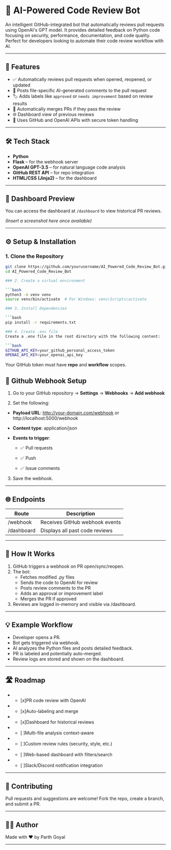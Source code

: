 # 🤖 AI-Powered Code Review Bot

An intelligent GitHub-integrated bot that automatically reviews pull requests using OpenAI's GPT model. It provides detailed feedback on Python code focusing on security, performance, documentation, and code quality. Perfect for developers looking to automate their code review workflow with AI.

---

## 🚀 Features

- ✅ Automatically reviews pull requests when opened, reopened, or updated
- 💬 Posts file-specific AI-generated comments to the pull request
- 🏷️ Adds labels like `approved` or `needs improvement` based on review results
- 🔀 Automatically merges PRs if they pass the review
- 🌐 Dashboard view of previous reviews
- 🔐 Uses GitHub and OpenAI APIs with secure token handling

---

## 🛠️ Tech Stack

- **Python**
- **Flask** – for the webhook server
- **OpenAI GPT-3.5** – for natural language code analysis
- **GitHub REST API** – for repo integration
- **HTML/CSS (Jinja2)** – for the dashboard

---

## 📸 Dashboard Preview

You can access the dashboard at `/dashboard` to view historical PR reviews.

*(Insert a screenshot here once available)*

---

## ⚙️ Setup & Installation

### 1. Clone the Repository

```bash
git clone https://github.com/yourusername/AI_Powered_Code_Review_Bot.git
cd AI_Powered_Code_Review_Bot

### 2. Create a virtual environment

```bash
python3 -m venv venv
source venv/bin/activate  # For Windows: venv\Scripts\activate

### 3. Install Dependencies

```bash
pip install -r requirements.txt

### 4. Create .env file
Create a .env file in the root directory with the following content:

```bash
GITHUB_API_KEY=your_github_personal_access_token
OPENAI_API_KEY=your_openai_api_key
```
Your GitHub token must have **repo** and **workflow** scopes.

## 🔗 Github Webhook Setup

1. Go to your GitHub repository → **Settings** → **Webhooks** → **Add webhook**

2. Set the following:

* **Payload URL**: http://your-domain.com/webhook or http://localhost:5000/webhook

* **Content type**: application/json

* **Events to trigger**:

    * ✅ Pull requests

    * ✅ Push

    * ✅ Issue comments

3. Save the webhook.

---

## 🌐 Endpoints

| Route  | Description |
| ------------- | ------------- |
| /webhook  | Receives GitHub webhook events  |
| /dashboard  | Displays all past code reviews  |

---

## 🧠 How It Works

1. GitHub triggers a webhook on PR open/sync/reopen.
2. The bot:
    * Fetches modified .py files
    * Sends the code to OpenAI for review
    * Posts review comments to the PR
    * Adds an approval or improvement label
    * Merges the PR if approved
3. Reviews are logged in-memory and visible via /dashboard.

---

## 💡 Example Workflow

* Developer opens a PR.
* Bot gets triggered via webhook.
* AI analyzes the Python files and posts detailed feedback.
* PR is labeled and potentially auto-merged.
* Review logs are stored and shown on the dashboard.

---

## 🛣️ Roadmap

* - [x]PR code review with OpenAI
* - [x]Auto-labeling and merge
* - [x]Dashboard for historical reviews
* - [ ]Multi-file analysis context-aware
* - [ ]Custom review rules (security, style, etc.)
* - [ ]Web-based dashboard with filters/search
* - [ ]Slack/Discord notification integration

---

##  🤝 Contributing
Pull requests and suggestions are welcome!
Fork the repo, create a branch, and submit a PR.

---

## 🧑‍💻 Author
Made with ❤️ by Parth Goyal

---
